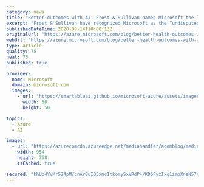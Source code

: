 ```yaml
---
category: news
title: "Better outcomes with AI: Frost & Sullivan names Microsoft the leading AI platform for healthcare IT"
excerpt: "Frost & Sullivan have recognized Microsoft as the “undisputed leader” in global AI platforms for the healthcare IT sector. "
publishedDateTime: 2020-09-14T10:00:13Z
originalUrl: "https://azure.microsoft.com/blog/better-health-outcomes-with-ai-frost-sullivan-names-microsoft-the-leading-ai-platform-for-healthcare-it/"
webUrl: "https://azure.microsoft.com/blog/better-health-outcomes-with-ai-frost-sullivan-names-microsoft-the-leading-ai-platform-for-healthcare-it/"
type: article
quality: 75
heat: 75
published: true

provider:
  name: Microsoft
  domain: microsoft.com
  images:
    - url: "https://smartableai.github.io/microsoft-azure/assets/images/organizations/microsoft.com-50x50.jpg"
      width: 50
      height: 50

topics:
  - Azure
  - AI

images:
  - url: "https://azurecomcdn.azureedge.net/mediahandler/acomblog/media/Default/blog/f86335ef-966f-4fca-bef4-121bf3aab9af.jpg"
    width: 954
    height: 768
    isCached: true

secured: "khUo4YvMr524pM/cnArBuIQ5xmcItkomySxVRdP+/KD6FyzIxq1impXneN57eXRXKP21RYLiM8ZX9p4qk/De0m2vueSaLtwFHBoVPgGAD3k4EuxSET9MdKCb22EpV6cgOw5l3KAQPdGCc+Sy4VpgUzJH5b7DNkfG4byqylG4dXGI5pUozYp+T+CSTwuAqRx6XgDQKqguvVhgjUMzzopP6+yI4BR1+OE/Newb5MNb+v9VWwDHAlMxecB7ZBKKCaHJ87WPkYWFTrqgGDeHd8bvZNsaKKe32SUdBM8RreBAL4r2k8XsA0Xbw8FN88VhTx6OrxPsuFbKKAJscaJ/dl9XLA0JcfOJfL2m8ASK1FEuGvo=;ltxr5bpI4Tlw6S+RR1aPTQ=="
---
```


